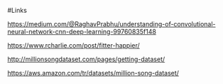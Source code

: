 #Links

https://medium.com/@RaghavPrabhu/understanding-of-convolutional-neural-network-cnn-deep-learning-99760835f148

https://www.rcharlie.com/post/fitter-happier/

http://millionsongdataset.com/pages/getting-dataset/

https://aws.amazon.com/tr/datasets/million-song-dataset/